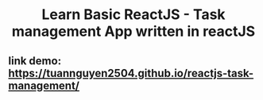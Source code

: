 <div align="center">
  
 # Learn Basic ReactJS - Task management App written in reactJS
  
 </div>
 
## link demo: https://tuannguyen2504.github.io/reactjs-task-management/
